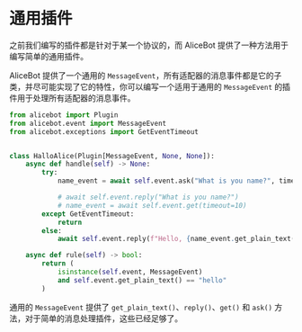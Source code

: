 # 通用插件

之前我们编写的插件都是针对于某一个协议的，而 AliceBot 提供了一种方法用于编写简单的通用插件。

AliceBot 提供了一个通用的 `MessageEvent`，所有适配器的消息事件都是它的子类，并尽可能实现了它的特性，你可以编写一个适用于通用的 `MessageEvent` 的插件用于处理所有适配器的消息事件。

```python
from alicebot import Plugin
from alicebot.event import MessageEvent
from alicebot.exceptions import GetEventTimeout


class HalloAlice(Plugin[MessageEvent, None, None]):
    async def handle(self) -> None:
        try:
            name_event = await self.event.ask("What is you name?", timeout=10)

            # await self.event.reply("What is you name?")
            # name_event = await self.event.get(timeout=10)
        except GetEventTimeout:
            return
        else:
            await self.event.reply(f"Hello, {name_event.get_plain_text()}!")

    async def rule(self) -> bool:
        return (
            isinstance(self.event, MessageEvent)
            and self.event.get_plain_text() == "hello"
        )

```

通用的 `MessageEvent` 提供了 `get_plain_text()`、`reply()`、`get()` 和 `ask()` 方法，对于简单的消息处理插件，这些已经足够了。
